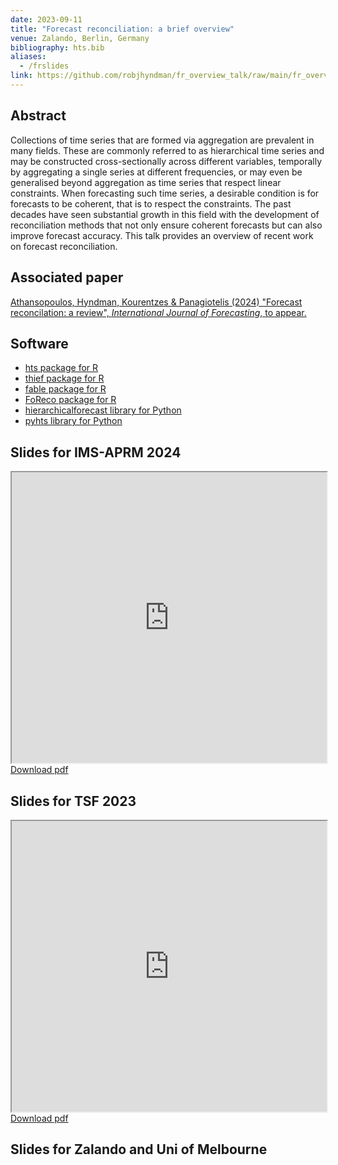 ```yaml
---
date: 2023-09-11
title: "Forecast reconciliation: a brief overview"
venue: Zalando, Berlin, Germany
bibliography: hts.bib
aliases:
  - /frslides
link: https://github.com/robjhyndman/fr_overview_talk/raw/main/fr_overview.pdf
---
```


## Abstract

Collections of time series that are formed via aggregation are prevalent in many fields. These are commonly referred to as hierarchical time series and may be constructed cross-sectionally across different variables, temporally by aggregating a single series at different frequencies, or may even be generalised beyond aggregation as time series that respect linear constraints. When forecasting such time series, a desirable condition is for forecasts to be coherent, that is to respect the constraints. The past decades have seen substantial growth in this field with the development of reconciliation methods that not only ensure coherent forecasts but can also improve forecast accuracy. This talk provides an overview of recent work on forecast reconciliation.

## Associated paper

[Athansopoulos, Hyndman, Kourentzes & Panagiotelis (2024) "Forecast reconcilation: a review", *International Journal of Forecasting*, to appear.](https://robjhyndman.com/publications/hfreview.html)


## Software

* [hts package for R](https://pkg.earo.me/hts/)
* [thief package for R](http://pkg.robjhyndman.com/thief/)
* [fable package for R](https://fable.tidyverts.org)
* [FoReco package for R](https://danigiro.github.io/FoReco/)
* [hierarchicalforecast library for Python](https://nixtla.github.io/hierarchicalforecast/)
* [pyhts library for Python](https://angelpone.github.io/)

## Slides for IMS-APRM 2024

<iframe src="https://docs.google.com/gview?url=https://github.com/robjhyndman/fr_overview_talk/raw/main/fr_ims2024.pdf&embedded=true"  width="100%" height=465></iframe>
<a href="https://github.com/robjhyndman/fr_overview_talk/raw/main/fr_ims2024.pdf" class="badge badge-small badge-red">Download pdf</a>

## Slides for TSF 2023

<iframe src="https://docs.google.com/gview?url=https://github.com/robjhyndman/fr_overview_talk/raw/main/fr_tsf2023.pdf&embedded=true"  width="100%" height=465></iframe>
<a href="https://github.com/robjhyndman/fr_overview_talk/raw/main/fr_tsf2023.pdf" class="badge badge-small badge-red">Download pdf</a>

## Slides for Zalando and Uni of Melbourne
